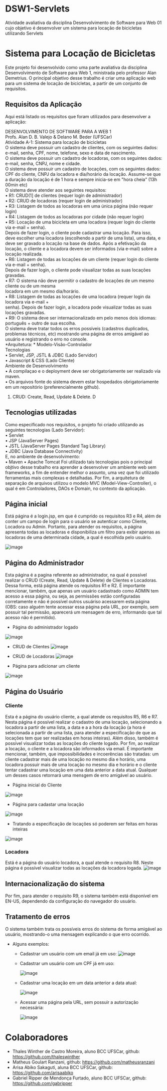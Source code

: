 # DSW1-Servlets
Atividade avaliativa da disciplina Desenvolvimento de Software para Web 01 cujo objetivo é desenvolver um sistema para locação de bicicletas utilizando Servlets

# Sistema para Locação de Bicicletas
Este projeto foi desenvolvido como uma parte avaliativa da disciplina Desenvolvimento de Software para Web 1, ministrada pelo professor Alan Demetrius. O principal objetivo desse trabalho
é criar uma aplicação web para um sistema de locação de bicicletas, a partir de um conjunto de requisitos.

## Requisitos da Aplicação
Aqui está listado os requisitos que foram utilizados para desenvolver a aplicação:

DESENVOLVIMENTO DE SOFTWARE PARA A WEB 1 <br>
Profs. Alan D. B. Valejo & Delano M. Beder (UFSCar) <br>
Atividade A-1: Sistema para locação de bicicletas <br>
O sistema deve possuir um cadastro de clientes, com os seguintes dados: e-mail, senha, CPF, nome, telefone, sexo e data de nascimento. <br>
O sistema deve possuir um cadastro de locadoras, com os seguintes dados: e-mail, senha, CNPJ, nome e cidade. <br>
O sistema deve possuir um cadastro de locações, com os seguintes dados: CPF do cliente, CNPJ da locadora e dia/horário da locação. Assume-se que a duração da locação é de 1 hora e sempre inicia-se em "hora cheia" (13h 00min etc) <br>
O sistema deve atender aos seguintes requisitos: <br>
• R1: CRUD(1] de clientes (requer login de administrador) <br>
• R2: CRUD de locadoras (requer login de administrador) <br>
• R3: Listagem de todos as locadoras em uma única página (não requer login) <br>
• R4: Listagem de todos as locadoras por cidade (não requer login) <br>
• R5: Locação de uma bicicleta em uma locadora (requer login do cliente via e-mail + senha). <br>
Depois de fazer login, o cliente pode cadastrar uma locação. Para isso, deve escolher uma locadora (escolhendo a partir de uma lista), uma data, e deve ser gravado a locação na base de dados. Após a efetivação da locação, o cliente e a locadora devem ser informados (via e-mail) sobre a locação realizada. <br>
• R6: Listagem de todas as locações de um cliente (requer login do cliente via e-mail + senha). <br>
Depois de fazer login, o cliente pode visualizar todas as suas locações gravadas. <br>
• R7: O sistema não deve permitir o cadastro de locações de um mesmo cliente ou de um mesma <br>
locadora em um mesmo dia/horário. <br>
• R8: Listagem de todas as locações de uma locadora (requer login da locadora via e-mail + <br>
senha). Depois de fazer login, a locadora pode visualizar todas as suas locações gravadas. <br>
• R9: O sistema deve ser internacionalizado em pelo menos dois idiomas: português + outro de sua escolha. <br>
O sistema deve tratar todos os erros possíveis (cadastros duplicados, problemas técnicos, etc) mostrando uma página de erros amigável ao usuário e registrando o erro no console. <br>
*Arquitetura: * Modelo-Visão-Controlador <br>
Tecnologias <br>
• Servlet, JSP, JSTL & JDBC (Lado Servidor) <br>
• Javascript & CSS (Lado Cliente) <br>
Ambiente de Desenvolvimento <br>
• A compilaçao e o deployment deve ser obrigatoriamente ser realizado via maven. <br>
• Os arquivos fonte do sistema devem estar hospedados obrigatoriamente em um repositório 
(preferencialmente github). <br>
1. CRUD: Create, Read, Update & Delete. D <br>

## Tecnologias utilizadas
Como especificado nos requisitos, o projeto foi criado utilizando as seguintes tecnologias (Lado Servidor): <br>
• Servlet   <br>
• JSP (JavaServer Pages) <br>
• JSTL (JavaServer Pages Standard Tag Library) <br>
• JDBC (Java Database Connectivity) <br>
E, no ambiente de desenvolvimento: <br>
• Maven
• Apache Tomcat 
Foi utilizado tais tecnologias pois o principal objtivo desse trabalho era aprender a desenvolver um ambiente web sem frameworks, a fim de entender melhor o assunto, uma vez que foi utilizado ferramentas mais complexas e detalhadas.
Por fim, a arquitetura de separação de arquivos utilizou o modelo MVC (Model-View-Controller), o qual é em Controladores, DAOs e Domain, no contexto da aplicação.
## Página inicial
Está página é a login.jsp, em que é cumprido os requisitos R3 e R4, além de conter um campo de login para o usuário se autenticar como Cliente, Locadora ou Admin.
Portanto, para atender os requisitos, a página apresenta todas as locadoras e disponibiliza um filtro para exibir apenas as locadoras de uma determinada cidade, a qual é escolhida pelo usuário.

![image](https://github.com/thaleswinther/DSW1-Servlets/assets/123703093/7f9a6d4d-1d89-404f-bc66-b683baed22a2)


## Página do Administrador
Esta página é a pagina referente ao administrador, na qual é possível realizar o CRUD (Create, Read, Update & Delete) de Clientes e Locadoras. Dessa forma, está página atende os requisitos R1 e R2.
É importante mencionar, também, que apenas um usuário cadastrado como ADMIN tem acesso a essa página, ou seja, as permissões estão configuradas corretamente e não é possível outros usuáriso acessarem esta página (OBS: caso alguém tente acessar essa página pela URL, por exemplo, sem possuir tal permissão, aparecerá um mensagem de erro, informando que tal acesso não é permitido).
* Página do administrador logado
  
![image](https://github.com/thaleswinther/DSW1-Servlets/assets/123703093/97605f89-52ce-4925-be8e-7d23f0a465f2)

* CRUD de Clientes
![image](https://github.com/thaleswinther/DSW1-Servlets/assets/123703093/ef315ed3-bf6f-4779-a874-91839f1e7b24)

* CRUD de Locadoras
![image](https://github.com/thaleswinther/DSW1-Servlets/assets/123703093/030a7aae-51aa-4574-a9bd-afa8ed3dfe49)

* Página para adicionar um cliente
  
![image](https://github.com/thaleswinther/DSW1-Servlets/assets/123703093/7878e3cc-8335-4f9a-a119-0303b0216ef4)





## Página do Usuário
### Cliente
Esta é a página do usuário cliente, a qual atende os requisitos R5, R6 e R7. Nesta página é possível realizar o cadastro de uma locação, selecionando a locadora a partir de uma lista, a data e a a hora da locação (a hora é selecionada a partir de uma lista, para atender a especificação de que as locações tem que ser realizadas em horas inteiras). Além disso, também é possível visualizar todas as locações do cliente logado. Por fim, ao realizar a locação, o cliente e a locadora são informados via email.
É importante mencionar, também, que impossibilidades e incoerências são tratadas: um cliente cadastrar mais de uma locação no mesmo dia e horário, uma locadora possuir mais de uma locação no mesmo dia e horário e o cliente tentar cadastrar uma locação em uma data anterior a data atual. Qualquer um desses casos retornará uma mensgem de erro amigável ao usuário.
* Página inicial do Cliente
  
![image](https://github.com/thaleswinther/DSW1-Servlets/assets/123703093/c208c2e9-3096-4065-bea4-742a2b4e707d)
* Página para cadastar uma locação
 
![image](https://github.com/thaleswinther/DSW1-Servlets/assets/123703093/cd02ee25-cac0-48b0-923a-1baf6292ceae)

* Tratando a especificação de locações só poderem ser feitas em horas inteiras
  
![image](https://github.com/thaleswinther/DSW1-Servlets/assets/123703093/20e42c6b-9d73-4b36-84c0-db9d16bfa82e)

### Locadora
Está é a página do usuário locadora, a qual atende o requisito R8. Neste página é possível visualizar todas as locações da locadora logada.
![image](https://github.com/thaleswinther/DSW1-Servlets/assets/123703093/183967c7-31df-4a14-aa22-d45d4429ec46)

## Internacionalização do sistema
Por fim, para atender o requisito R9, o sistema também está disponível em EN-US, dependendo da configuração do navegador do usuário.

## Tratamento de erros
O sistema também trata os possíveis erros do sistema de forma amigável ao usuário, mostrando-o uma mensagem explicando o que erro ocorrido.
* Alguns exemplos:
  * Cadastrar um usuário com um email já em uso:
    ![image](https://github.com/thaleswinther/DSW1-Servlets/assets/123703093/3cb36feb-f604-4423-a52d-fd75886b2892)

  * Cadastrar um usuário com um CPF já em uso:
    
      ![image](https://github.com/thaleswinther/DSW1-Servlets/assets/123703093/f0e7b287-ab2b-48d9-931d-a609c6b91daf)
  * Cadastrar uma locação em um data anterior a data atual:
    
    ![image](https://github.com/thaleswinther/DSW1-Servlets/assets/123703093/396293bf-5035-44cd-bdda-e953ab0f7c7f)
  * Acessar uma página pela URL, sem possuir a autorização necessária:
    
    ![image](https://github.com/thaleswinther/DSW1-Servlets/assets/123703093/97ff2aa8-f85a-4dee-8224-c9fec3653cd4)


# Colaboradores
* Thales Winther de Castro Moreira, aluno BCC UFSCar, github: https://github.com/thaleswinther
* Matheus Goulart Ranzani, github: https://github.com/matheusranzani 
* Arisa Abiko Sakaguti, aluna BCC UFSCar, github: https://github.com/arisaabiko
* Gabriel Ripper de Mendonça Furtado, aluno BCC UFSCar, github: https://github.com/gabripper






